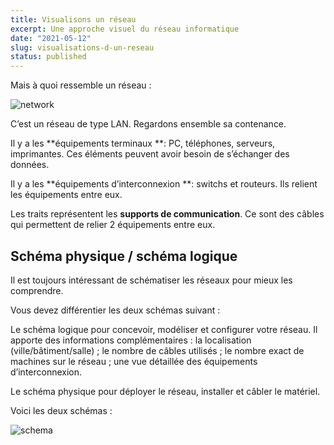 ```yaml
---
title: Visualisons un réseau
excerpt: Une approche visuel du réseau informatique
date: "2021-05-12"
slug: visualisations-d-un-reseau
status: published
---
```


Mais à quoi ressemble un réseau :

![network](network.png)

C’est un réseau de type LAN. Regardons ensemble sa contenance.

Il y a les **équipements terminaux **: PC, téléphones, serveurs, imprimantes. Ces éléments peuvent avoir besoin de s’échanger des données.

Il y a les **équipements d’interconnexion **: switchs et routeurs. Ils relient les équipements entre eux.

Les traits représentent les **supports de communication**. Ce sont des câbles qui permettent de relier 2 équipements entre eux.

## Schéma physique / schéma logique

Il est toujours intéressant de schématiser les réseaux pour mieux les comprendre.

Vous devez différentier les deux schémas suivant :

Le schéma logique pour concevoir, modéliser et configurer votre réseau. Il apporte des informations complémentaires : la localisation (ville/bâtiment/salle) ; le nombre de câbles utilisés ; le nombre exact de machines sur le réseau ; une vue détaillée des équipements d’interconnexion.

Le schéma physique pour déployer le réseau, installer et câbler le matériel.

Voici les deux schémas :

![schema](/schema.png)
